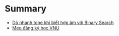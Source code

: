 # Summary

- [Dò nhanh tone khi biết hợp âm với Binary Search](post1/content.md)
- [Mẹo đăng ký học VNU](post2/content.md)
